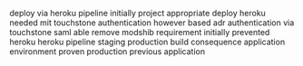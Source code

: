 deploy via heroku pipeline initially project appropriate deploy heroku needed mit touchstone authentication however based adr authentication via touchstone saml able remove modshib requirement initially prevented heroku heroku pipeline staging production build consequence application environment proven production previous application